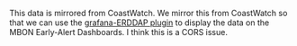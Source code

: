 This data is mirrored from CoastWatch.
We mirror this from CoastWatch so that we can use the [grafana-ERDDAP plugin](https://github.com/USF-IMARS/grafana-erddap) to display the data on the MBON Early-Alert Dashboards.
I think this is a CORS issue.

